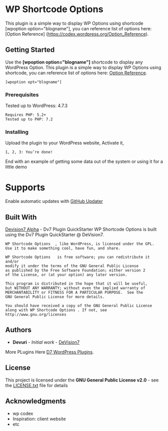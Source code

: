 # WP Shortcode Options

This plugin is a simple way to display WP Options using shortcode [wpoption option="blogname"], you can reference list of options here:  [Option Reference] (https://codex.wordpress.org/Option_Reference).

## Getting Started

Use the **[wpoption option="blogname"]** shortcode to display any WordPress Option.
This plugin is a simple way to display WP Options using shortcode, you can reference list of options here: [Option Reference](https://codex.wordpress.org/Option_Reference).

```
[wpoption opt="blogname"]
```

### Prerequisites

Tested up to WordPress: 4.7.3

```
Requires PHP: 5.2+
Tested up to PHP: 7.2
```

### Installing

Upload the plugin to your WordPress website, Activate it,

```
1, 2, 3: You’re done!
```

End with an example of getting some data out of the system or using it for a little demo

# Supports

Enable automatic updates with [GitHub Updater](https://github.com/afragen/github-updater)

## Built With

 [Devision7 Alpha](http://alpha.devision7.com/) - Dv7 Plugin QuickStarter
	WP Shortcode Options  is built using the Dv7 Plugin QuickStarter @ DeVision7.

	WP Shortcode Options  , like WordPress, is licensed under the GPL.
	Use it to make something cool, have fun, and share.

	WP Shortcode Options   is free software; you can redistribute it and/or
	modify it under the terms of the GNU General Public License
	as published by the Free Software Foundation; either version 2
	of the License, or (at your option) any later version.

	This program is distributed in the hope that it will be useful,
	but WITHOUT ANY WARRANTY; without even the implied warranty of
	MERCHANTABILITY or FITNESS FOR A PARTICULAR PURPOSE.  See the
	GNU General Public License for more details.

	You should have received a copy of the GNU General Public License
	along with WP Shortcode Options . If not, see http://www.gnu.org/licenses


## Authors

* **Devuri** - *Initial work* - [DeVision7](http://devision7.com/)

More PLugins Here [D7 WordPress Plugins](http://alpha.devision7.com/wordpress-plugins/).

## License

This project is licensed under the **GNU General Public License v2.0** - see the [LICENSE.txt](LICENSE.txt) file for details

## Acknowledgments

* wp codex
* Inspiration: client website
* etc
